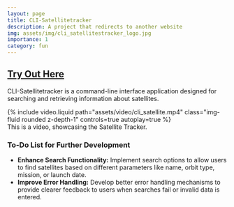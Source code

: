 ```yaml
---
layout: page
title: CLI-Satellitetracker
description: A project that redirects to another website
img: assets/img/cli_satellitestracker_logo.jpg
importance: 1
category: fun
---
```

## [Try Out Here](https://github.com/AdrianoWeid/cli-satellites)

CLI-Satellitetracker is a command-line interface application designed for searching and retrieving information about satellites.

<div class="row mt-3">
    <div class="col-sm mt-3 mt-md-0">
        {% include video.liquid path="assets/video/cli_satellite.mp4" class="img-fluid rounded z-depth-1" controls=true autoplay=true %}
    </div>
</div>
<div class="caption">
    This is a video, showcasing the Satellite Tracker.
</div>

### To-Do List for Further Development
- **Enhance Search Functionality:** Implement search options to allow users to find satellites based on different parameters like name, orbit type, mission, or launch date.
- **Improve Error Handling:** Develop better error handling mechanisms to provide clearer feedback to users when searches fail or invalid data is entered.


